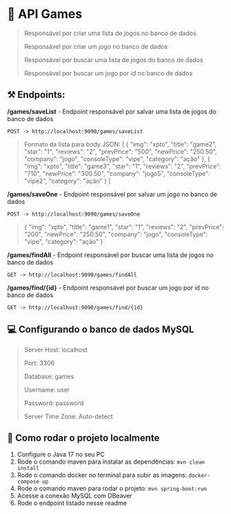 # 🚀  API Games
>Responsável por criar uma lista de jogos no banco de dados
> 
>Responsável por criar um jogo no banco de dados
> 
>Responsável por buscar uma lista de jogos do banco de dados
> 
>Responsável por buscar um jogo por id no banco de dados



## ⚒️ Endpoints:
**/games/saveList** - Endpoint responsável por salvar uma lista de jogos do banco de dados

`POST -> http://localhost:9090/games/saveList`

> Formato da lista para body JSON:
[
{
"img": "xpto",
"title": "game2",
"star": "1",
"reviews": "2",
"prevPrice": "500",
"newPrice": "250.50",
"company": "jogo",
"consoleType": "vipe",
"category": "ação"
},
{
"img": "xpto",
"title": "game3",
"star": "1",
"reviews": "2",
"prevPrice": "710",
"newPrice": "300.50",
"company": "jogo5",
"consoleType": "vipe2",
"category": "ação"
}
]

**/games/saveOne** - Endpoint responsável por salvar um jogo no banco de dados

`POST -> http://localhost:9090/games/saveOne`

>{
"img": "xpto",
"title": "game1",
"star": "1",
"reviews": "2",
"prevPrice": "200",
"newPrice": "250.50",
"company": "jogo",
"consoleType": "vipe",
"category": "ação"
}
> 
**/games/findAll** - Endpoint responsável por buscar uma lista de jogos no banco de dados

`GET -> http://localhost:9090/games/findAll`

**/games/find/{id}** - Endpoint responsável por buscar um jogo por id no banco de dados

`GET -> http://localhost:9090/games/find/{id}`

## 💻 Configurando o banco de dados MySQL ##
> Server Host: localhost 
> 
> Port: 3306
> 
> Database: games
>
> Username: user
> 
> Password: password
> 
> Server Time Zone: Auto-detect


## 🏃 Como rodar o projeto localmente

1. Configure o Java 17 no seu PC
2. Rode o comando maven para instalar as dependências:
   `mvn clean install`
2. Rode o comando docker no terminal para subir as imagens:
   `docker-compose up`
3. Rode o comando maven para rodar o projeto:
      `mvn spring-boot:run`
4. Acesse a conexão MySQL com DBeaver 
5. Rode o endpoint listado nesse readme